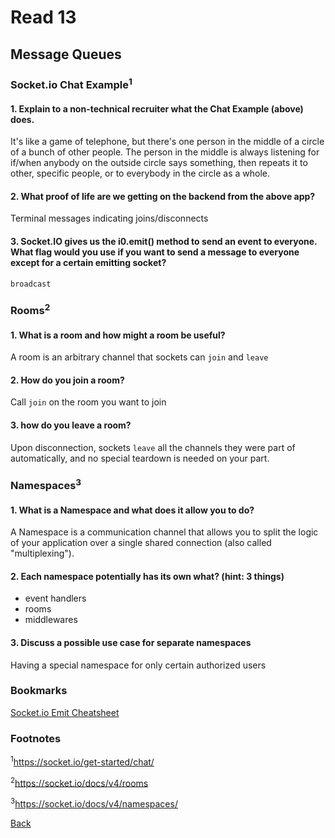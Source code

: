 # Read 13

## Message Queues

### Socket.io Chat Example<sup>1</sup>

#### 1. Explain to a non-technical recruiter what the Chat Example (above) does.

It's like a game of telephone, but there's one person in the middle of a circle of a bunch of other people.  The person in the middle is always listening for if/when anybody on the outside circle says something, then repeats it to other, specific people, or to everybody in the circle as a whole.

#### 2. What proof of life are we getting on the backend from the above app?

Terminal messages indicating joins/disconnects

#### 3. Socket.IO gives us the i0.emit() method to send an event to everyone. What flag would you use if you want to send a message to everyone except for a certain emitting socket?

`broadcast`

### Rooms<sup>2</sup>

#### 1. What is a room and how might a room be useful?

A room is an arbitrary channel that sockets can `join` and `leave`

#### 2. How do you join a room?

Call `join` on the room you want to join

#### 3. how do you leave a room?

Upon disconnection, sockets `leave` all the channels they were part of automatically, and no special teardown is needed on your part.

### Namespaces<sup>3</sup>

#### 1. What is a Namespace and what does it allow you to do?

A Namespace is a communication channel that allows you to split the logic of your application over a single shared connection (also called "multiplexing").

#### 2. Each namespace potentially has its own what? (hint: 3 things)

* event handlers
* rooms
* middlewares

#### 3. Discuss a possible use case for separate namespaces

Having a special namespace for only certain authorized users

### Bookmarks

[Socket.io Emit Cheatsheet](https://socket.io/docs/v4/emit-cheatsheet/)

### Footnotes

<sup>1</sup>https://socket.io/get-started/chat/

<sup>2</sup>https://socket.io/docs/v4/rooms

<sup>3</sup>https://socket.io/docs/v4/namespaces/

[Back](/reading-notes/401/401-TOC.html)